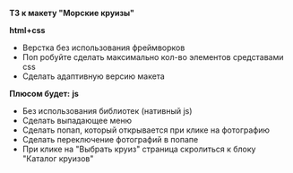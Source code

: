 **ТЗ к макету "Морские круизы"**

**html+css**

 - Верстка без использования фреймворков
 - Поп
робуйте сделать максимально кол-во элементов средставами css
 - Сделать адаптивную версию макета

**Плюсом будет:**
**js**
 
 - Без использования библиотек (нативный js)
 - Сделать выпадающее меню
 - Сделать попап, который открывается при клике на фотографию
 - Сделать переключение фотографий в попапе
 - При клике на "Выбрать круиз" страница скролиться к блоку "Каталог круизов"